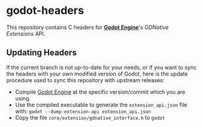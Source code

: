 # godot-headers

This repository contains C headers for
[**Godot Engine**](https://github.com/godotengine/godot)'s *GDNative Extensions* API.

## Updating Headers

If the current branch is not up-to-date for your needs, or if you want to sync
the headers with your own modified version of Godot, here is the update
procedure used to sync this repository with upstream releases:

- Compile [Godot Engine](https://github.com/godotengine/godot) at the specific
  version/commit which you are using.
- Use the compiled executable to generate the `extension_api.json` file with:
  `godot --dump-extension-api extension_api.json`
- Copy the file `core/extension/gdnative_interface.h` to `godot`